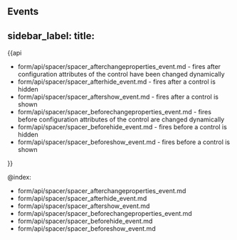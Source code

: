 Events 
---
sidebar_label: 
title: 
---          

{{api

- form/api/spacer/spacer_afterchangeproperties_event.md - fires after configuration attributes of the control have been changed dynamically
- form/api/spacer/spacer_afterhide_event.md - fires after a control is hidden
- form/api/spacer/spacer_aftershow_event.md - fires after a control is shown
- form/api/spacer/spacer_beforechangeproperties_event.md - fires before configuration attributes of the control are changed dynamically
- form/api/spacer/spacer_beforehide_event.md - fires before a control is hidden
- form/api/spacer/spacer_beforeshow_event.md - fires before a control is shown


}}
    
@index:
- form/api/spacer/spacer_afterchangeproperties_event.md
- form/api/spacer/spacer_afterhide_event.md
- form/api/spacer/spacer_aftershow_event.md
- form/api/spacer/spacer_beforechangeproperties_event.md
- form/api/spacer/spacer_beforehide_event.md
- form/api/spacer/spacer_beforeshow_event.md
